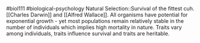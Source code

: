#biol111 #biological-psychology 
Natural Selection::Survival of the fittest cuh. [[Charles Darwin]] and [[Alfred Wallace]]. All organisms have potential for exponential growth - yet most populations remain relatively stable in the number of individuals which implies high mortality in nature. Traits vary among individuals, traits influence survival and traits are heritable. 
